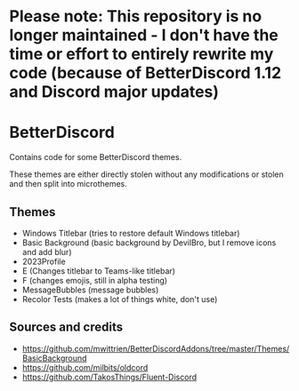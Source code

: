 # Please note: This repository is no longer maintained - I don't have the time or effort to entirely rewrite my code (because of BetterDiscord 1.12 and Discord major updates)


# BetterDiscord
Contains code for some BetterDiscord themes. 

These themes are either directly stolen without any modifications or stolen and then split into microthemes. 

## Themes
- Windows Titlebar (tries to restore default Windows titlebar)
- Basic Background (basic background by DevilBro, but I remove icons and add blur)
- 2023Profile
- E (Changes titlebar to Teams-like titlebar)
- F (changes emojis, still in alpha testing)
- MessageBubbles (message bubbles)
- Recolor Tests (makes a lot of things white, don't use)

## Sources and credits
- https://github.com/mwittrien/BetterDiscordAddons/tree/master/Themes/BasicBackground
- https://github.com/milbits/oldcord
- https://github.com/TakosThings/Fluent-Discord

